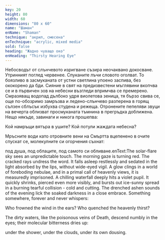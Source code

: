 ```yaml
---
key: 20
height: 80
width: 60
dimensions: "80 x 60"
name: "Шаман"
enName: "Shaman"
technique: "акрил, смесена"
enTechnique: "acrylic, mixed media"
sold: false
heading: "Жадно чуващо око"
enHeading: "Thirsty Hearing Eye"
---
```

Небосводът от слънчевото изригване съзира неочаквано докосване. Утринният поглед червенее. Cпуканите лъчи словото оголват. То боязливо в засмуканата от устни светлина упоено заспива, без ококорено да бди.
   Сияние в свят на предизвестени мъглявини вкопчва се и в първичен зов на небесни възгледи впримчва се премерено.
  Смразяващ водопад дълбоко удря виолетова зеница, тя бързо свива се, още по-обозримо замръзва и ледено-слънчево разперена в горящ сълзен сблъсък избухва студена и режеща. 
  Отронените пепеляви звуци на вечерта облизват просмуканата тъмнина в прегръдка доближена. Нещо някъде, завинаги и никога прошепва: 

Кой намръщи вятъра в ушите?
Кой потули жаждата небесна?

 Мръсните води като отровните вени на Смъртта вцепенено в очите спускат се, молекулните си огорчения съхнат:

под душа,
под облаците,
под самото си обливане.enText:The solar-flare sky sees an unpredictable touch. The morning gaze is turning red. The cracked rays undress the word. It falls asleep restlessly and sedated in the light absorbed by the lips, without wide-eyed vigil.
A glow clings in a world of foreboding nebulae, and in a primal call of heavenly views, it is measuredly imprisoned.
A chilling waterfall deeply hits a violet pupil. It quickly shrinks, pierced even more visibly, and bursts out ice-sunny spread in a burning tearful collision - cold and cutting.
The drenched ashen sounds of the evening lick the soaked darkness in a close embrace. Something somewhere, forever and never whispers:

Who frowned the wind in the ears?
Who quenched the heavenly thirst?

  The dirty waters, like the poisonous veins of Death, descend numbly in the eyes; their molecular bitterness dries up:

under the shower,
under the clouds,
under its own dousing.
